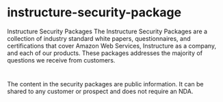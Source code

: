 # instructure-security-package
Instructure Security Packages
The Instructure Security Packages are a collection of industry standard white papers, questionnaires, and certifications that cover Amazon Web Services, Instructure as a company, and each of our products. These packages addresses the majority of questions we receive from customers.
#
The content in the security packages are public information. It can be shared to any customer or prospect and does not require an NDA.
#
